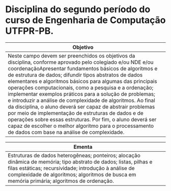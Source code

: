 # Disciplina do segundo período do curso de Engenharia de Computação UTFPR-PB.
| Objetivo | |
| --- | --- |
| Neste campo devem ser preenchidos os objetivos da disciplina, conforme aprovado pelo colegiado e/ou NDE e/ou coordenaçãoApresentar fundamentos básicos de algoritmos e de estrutura de dados; difundir tipos abstratos de dados elementares e algoritmos básicos para algumas das principais operações computacionais, como a pesquisa e a ordenação; implementar exemplos práticos para a solução de problemas; e introduzir a análise de complexidade de algoritmos. Ao final da disciplina, o aluno deverá ser capaz de abstrair problemas por meio de implementação de estruturas de dados e de operações sobre essas estruturas. Por fim, o aluno deverá ser capaz de escolher o melhor algoritmo para o processamento de dados com base na análise de complexidade. | |

| Ementa | |
| --- | --- |
| Estruturas de dados heterogêneas; ponteiros; alocação dinâmica de memória; tipo abstrato de dados; listas, pilhas e filas estáticas; recursividade; introdução à análise de complexidade de algoritmos; algoritmos de busca em memória primária; algoritmos de ordenação. | |

